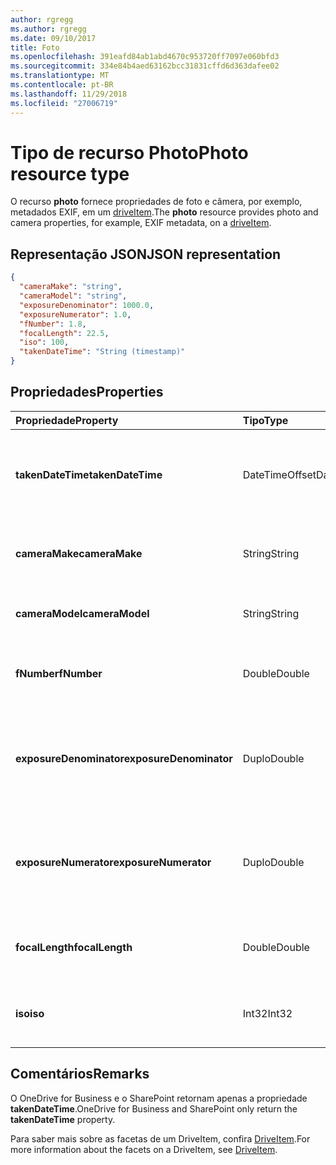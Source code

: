 ```yaml
---
author: rgregg
ms.author: rgregg
ms.date: 09/10/2017
title: Foto
ms.openlocfilehash: 391eafd84ab1abd4670c953720ff7097e060bfd3
ms.sourcegitcommit: 334e84b4aed63162bcc31831cffd6d363dafee02
ms.translationtype: MT
ms.contentlocale: pt-BR
ms.lasthandoff: 11/29/2018
ms.locfileid: "27006719"
---
```

# <a name="photo-resource-type"></a><span data-ttu-id="7a0bb-102">Tipo de recurso Photo</span><span class="sxs-lookup"><span data-stu-id="7a0bb-102">Photo resource type</span></span>

<span data-ttu-id="7a0bb-103">O recurso **photo** fornece propriedades de foto e câmera, por exemplo, metadados EXIF, em um [driveItem](driveitem.md).</span><span class="sxs-lookup"><span data-stu-id="7a0bb-103">The **photo** resource provides photo and camera properties, for example, EXIF metadata, on a [driveItem](driveitem.md).</span></span>

## <a name="json-representation"></a><span data-ttu-id="7a0bb-104">Representação JSON</span><span class="sxs-lookup"><span data-stu-id="7a0bb-104">JSON representation</span></span>

<!-- {
  "blockType": "resource",
  "optionalProperties": [  ],
  "@odata.type": "microsoft.graph.photo"
}-->

```json
{
  "cameraMake": "string",
  "cameraModel": "string",
  "exposureDenominator": 1000.0,
  "exposureNumerator": 1.0,
  "fNumber": 1.8,
  "focalLength": 22.5,
  "iso": 100,
  "takenDateTime": "String (timestamp)"
}
```

## <a name="properties"></a><span data-ttu-id="7a0bb-105">Propriedades</span><span class="sxs-lookup"><span data-stu-id="7a0bb-105">Properties</span></span>

| <span data-ttu-id="7a0bb-106">Propriedade</span><span class="sxs-lookup"><span data-stu-id="7a0bb-106">Property</span></span>                | <span data-ttu-id="7a0bb-107">Tipo</span><span class="sxs-lookup"><span data-stu-id="7a0bb-107">Type</span></span>           | <span data-ttu-id="7a0bb-108">Descrição</span><span class="sxs-lookup"><span data-stu-id="7a0bb-108">Description</span></span>
|:------------------------|:---------------|:----------------------------------
| <span data-ttu-id="7a0bb-109">**takenDateTime**</span><span class="sxs-lookup"><span data-stu-id="7a0bb-109">**takenDateTime**</span></span>       | <span data-ttu-id="7a0bb-110">DateTimeOffset</span><span class="sxs-lookup"><span data-stu-id="7a0bb-110">DateTimeOffset</span></span> | <span data-ttu-id="7a0bb-p101">Representa a data e a hora em que a foto foi tirada. Somente leitura.</span><span class="sxs-lookup"><span data-stu-id="7a0bb-p101">Represents the date and time the photo was taken. Read-only.</span></span>
| <span data-ttu-id="7a0bb-113">**cameraMake**</span><span class="sxs-lookup"><span data-stu-id="7a0bb-113">**cameraMake**</span></span>          | <span data-ttu-id="7a0bb-114">String</span><span class="sxs-lookup"><span data-stu-id="7a0bb-114">String</span></span>         | <span data-ttu-id="7a0bb-p102">Fabricante da câmera. Somente leitura.</span><span class="sxs-lookup"><span data-stu-id="7a0bb-p102">Camera manufacturer. Read-only.</span></span>
| <span data-ttu-id="7a0bb-117">**cameraModel**</span><span class="sxs-lookup"><span data-stu-id="7a0bb-117">**cameraModel**</span></span>         | <span data-ttu-id="7a0bb-118">String</span><span class="sxs-lookup"><span data-stu-id="7a0bb-118">String</span></span>         | <span data-ttu-id="7a0bb-p103">Modelo da câmera. Somente leitura.</span><span class="sxs-lookup"><span data-stu-id="7a0bb-p103">Camera model. Read-only.</span></span>
| <span data-ttu-id="7a0bb-121">**fNumber**</span><span class="sxs-lookup"><span data-stu-id="7a0bb-121">**fNumber**</span></span>             | <span data-ttu-id="7a0bb-122">Double</span><span class="sxs-lookup"><span data-stu-id="7a0bb-122">Double</span></span>         | <span data-ttu-id="7a0bb-p104">O valor de f-stop da câmera. Somente leitura.</span><span class="sxs-lookup"><span data-stu-id="7a0bb-p104">The F-stop value from the camera. Read-only.</span></span>
| <span data-ttu-id="7a0bb-125">**exposureDenominator**</span><span class="sxs-lookup"><span data-stu-id="7a0bb-125">**exposureDenominator**</span></span> | <span data-ttu-id="7a0bb-126">Duplo</span><span class="sxs-lookup"><span data-stu-id="7a0bb-126">Double</span></span>         | <span data-ttu-id="7a0bb-p105">O denominador da fração do tempo de exposição da câmera. Somente leitura.</span><span class="sxs-lookup"><span data-stu-id="7a0bb-p105">The denominator for the exposure time fraction from the camera. Read-only.</span></span>
| <span data-ttu-id="7a0bb-129">**exposureNumerator**</span><span class="sxs-lookup"><span data-stu-id="7a0bb-129">**exposureNumerator**</span></span>   | <span data-ttu-id="7a0bb-130">Duplo</span><span class="sxs-lookup"><span data-stu-id="7a0bb-130">Double</span></span>         | <span data-ttu-id="7a0bb-p106">O numerador da fração do tempo de exposição da câmera. Somente leitura.</span><span class="sxs-lookup"><span data-stu-id="7a0bb-p106">The numerator for the exposure time fraction from the camera. Read-only.</span></span>
| <span data-ttu-id="7a0bb-133">**focalLength**</span><span class="sxs-lookup"><span data-stu-id="7a0bb-133">**focalLength**</span></span>         | <span data-ttu-id="7a0bb-134">Double</span><span class="sxs-lookup"><span data-stu-id="7a0bb-134">Double</span></span>         | <span data-ttu-id="7a0bb-p107">A distância focal da câmera. Somente leitura.</span><span class="sxs-lookup"><span data-stu-id="7a0bb-p107">The focal length from the camera. Read-only.</span></span>
| <span data-ttu-id="7a0bb-137">**iso**</span><span class="sxs-lookup"><span data-stu-id="7a0bb-137">**iso**</span></span>                 | <span data-ttu-id="7a0bb-138">Int32</span><span class="sxs-lookup"><span data-stu-id="7a0bb-138">Int32</span></span>          | <span data-ttu-id="7a0bb-p108">O valor de ISO da câmera. Somente leitura.</span><span class="sxs-lookup"><span data-stu-id="7a0bb-p108">The ISO value from the camera. Read-only.</span></span>

## <a name="remarks"></a><span data-ttu-id="7a0bb-141">Comentários</span><span class="sxs-lookup"><span data-stu-id="7a0bb-141">Remarks</span></span>

<span data-ttu-id="7a0bb-142">O OneDrive for Business e o SharePoint retornam apenas a propriedade **takenDateTime**.</span><span class="sxs-lookup"><span data-stu-id="7a0bb-142">OneDrive for Business and SharePoint only return the **takenDateTime** property.</span></span>

<span data-ttu-id="7a0bb-143">Para saber mais sobre as facetas de um DriveItem, confira [DriveItem](driveitem.md).</span><span class="sxs-lookup"><span data-stu-id="7a0bb-143">For more information about the facets on a DriveItem, see [DriveItem](driveitem.md).</span></span>
<!-- {
  "type": "#page.annotation",
  "description": "The photo facet provides details about the camera and settings on the camera for photos.",
  "keywords": "camera make,camera model, exposure, f-stop, iso",
  "section": "documentation",
  "tocPath": "Facets/Photo"
} -->
